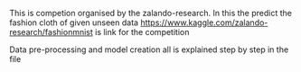 This is competion organised by the zalando-research.
In this the predict the fashion cloth of given unseen data 
https://www.kaggle.com/zalando-research/fashionmnist is link for the competition

Data pre-processing and model creation all is explained step by step in the file 

